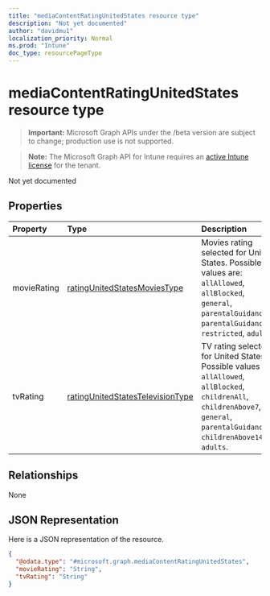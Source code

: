 ```yaml
---
title: "mediaContentRatingUnitedStates resource type"
description: "Not yet documented"
author: "davidmu1"
localization_priority: Normal
ms.prod: "Intune"
doc_type: resourcePageType
---
```


# mediaContentRatingUnitedStates resource type

> **Important:** Microsoft Graph APIs under the /beta version are subject to change; production use is not supported.

> **Note:** The Microsoft Graph API for Intune requires an [active Intune license](https://go.microsoft.com/fwlink/?linkid=839381) for the tenant.

Not yet documented

## Properties
|Property|Type|Description|
|:---|:---|:---|
|movieRating|[ratingUnitedStatesMoviesType](../resources/intune-deviceconfig-ratingunitedstatesmoviestype.md)|Movies rating selected for United States. Possible values are: `allAllowed`, `allBlocked`, `general`, `parentalGuidance`, `parentalGuidance13`, `restricted`, `adults`.|
|tvRating|[ratingUnitedStatesTelevisionType](../resources/intune-deviceconfig-ratingunitedstatestelevisiontype.md)|TV rating selected for United States. Possible values are: `allAllowed`, `allBlocked`, `childrenAll`, `childrenAbove7`, `general`, `parentalGuidance`, `childrenAbove14`, `adults`.|

## Relationships
None

## JSON Representation
Here is a JSON representation of the resource.
<!-- {
  "blockType": "resource",
  "@odata.type": "microsoft.graph.mediaContentRatingUnitedStates"
}
-->
``` json
{
  "@odata.type": "#microsoft.graph.mediaContentRatingUnitedStates",
  "movieRating": "String",
  "tvRating": "String"
}
```



